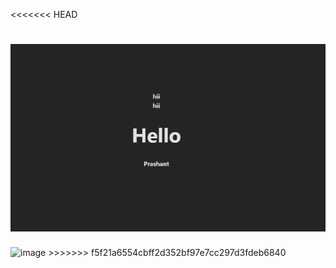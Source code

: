 
<<<<<<< HEAD

![alt text](image.png)
=======
<img width="1017" height="604" alt="image" src="https://github.com/user-attachments/assets/db17a57a-3347-491f-9ba8-bcd0240d84b1" />
>>>>>>> f5f21a6554cbff2d352bf97e7cc297d3fdeb6840
